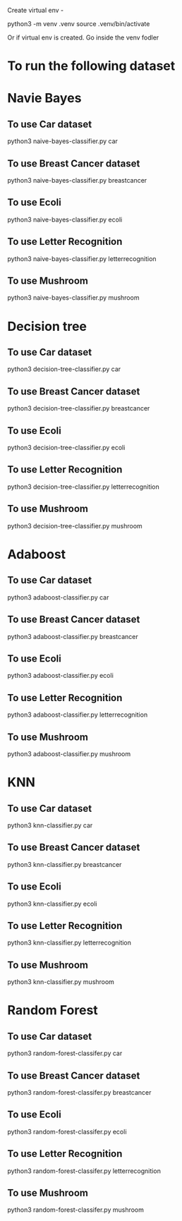 Create virtual env - 

python3 -m venv .venv
source .venv/bin/activate

Or if virtual env is created. Go inside the venv fodler

# To run the following dataset

# Navie Bayes
## To use Car dataset
python3 naive-bayes-classifier.py car

## To use Breast Cancer dataset
python3 naive-bayes-classifier.py breastcancer

## To use Ecoli
python3 naive-bayes-classifier.py ecoli

## To use Letter Recognition
python3 naive-bayes-classifier.py letterrecognition

## To use Mushroom
python3 naive-bayes-classifier.py mushroom

# Decision tree
## To use Car dataset
python3 decision-tree-classifier.py car

## To use Breast Cancer dataset
python3 decision-tree-classifier.py breastcancer

## To use Ecoli
python3 decision-tree-classifier.py ecoli

## To use Letter Recognition
python3 decision-tree-classifier.py letterrecognition

## To use Mushroom
python3 decision-tree-classifier.py mushroom

# Adaboost
## To use Car dataset
python3 adaboost-classifier.py car

## To use Breast Cancer dataset
python3 adaboost-classifier.py breastcancer

## To use Ecoli
python3 adaboost-classifier.py ecoli

## To use Letter Recognition
python3 adaboost-classifier.py letterrecognition

## To use Mushroom
python3 adaboost-classifier.py mushroom

# KNN
## To use Car dataset
python3 knn-classifier.py car

## To use Breast Cancer dataset
python3 knn-classifier.py breastcancer

## To use Ecoli
python3 knn-classifier.py ecoli

## To use Letter Recognition
python3 knn-classifier.py letterrecognition

## To use Mushroom
python3 knn-classifier.py mushroom

# Random Forest
## To use Car dataset
python3 random-forest-classifer.py car

## To use Breast Cancer dataset
python3 random-forest-classifer.py breastcancer

## To use Ecoli
python3 random-forest-classifer.py ecoli

## To use Letter Recognition
python3 random-forest-classifer.py letterrecognition

## To use Mushroom
python3 random-forest-classifer.py mushroom
